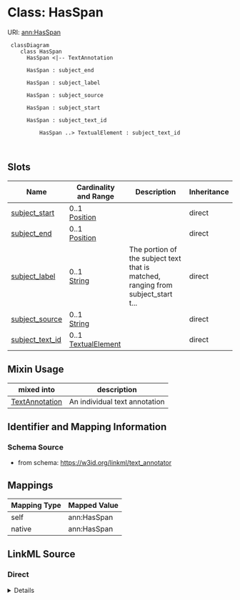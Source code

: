 # Class: HasSpan



URI: [ann:HasSpan](https://w3id.org/linkml/text_annotator/HasSpan)



```{mermaid}
 classDiagram
    class HasSpan
      HasSpan <|-- TextAnnotation
      
      HasSpan : subject_end
        
      HasSpan : subject_label
        
      HasSpan : subject_source
        
      HasSpan : subject_start
        
      HasSpan : subject_text_id
        
          HasSpan ..> TextualElement : subject_text_id
        
      
```




<!-- no inheritance hierarchy -->


## Slots

| Name | Cardinality and Range | Description | Inheritance |
| ---  | --- | --- | --- |
| [subject_start](subject_start.md) | 0..1 <br/> [Position](Position.md) |  | direct |
| [subject_end](subject_end.md) | 0..1 <br/> [Position](Position.md) |  | direct |
| [subject_label](subject_label.md) | 0..1 <br/> [String](String.md) | The portion of the subject text that is matched, ranging from subject_start t... | direct |
| [subject_source](subject_source.md) | 0..1 <br/> [String](String.md) |  | direct |
| [subject_text_id](subject_text_id.md) | 0..1 <br/> [TextualElement](TextualElement.md) |  | direct |



## Mixin Usage

| mixed into | description |
| --- | --- |
| [TextAnnotation](TextAnnotation.md) | An individual text annotation |








## Identifier and Mapping Information







### Schema Source


* from schema: https://w3id.org/linkml/text_annotator





## Mappings

| Mapping Type | Mapped Value |
| ---  | ---  |
| self | ann:HasSpan |
| native | ann:HasSpan |





## LinkML Source

<!-- TODO: investigate https://stackoverflow.com/questions/37606292/how-to-create-tabbed-code-blocks-in-mkdocs-or-sphinx -->

### Direct

<details>
```yaml
name: HasSpan
from_schema: https://w3id.org/linkml/text_annotator
rank: 1000
mixin: true
attributes:
  subject_start:
    name: subject_start
    from_schema: https://w3id.org/linkml/text_annotator
    exact_mappings:
    - bpa:from
    rank: 1000
    range: Position
  subject_end:
    name: subject_end
    from_schema: https://w3id.org/linkml/text_annotator
    exact_mappings:
    - bpa:to
    rank: 1000
    range: Position
  subject_label:
    name: subject_label
    description: The portion of the subject text that is matched, ranging from subject_start
      to subject_end
    from_schema: https://w3id.org/linkml/text_annotator
    exact_mappings:
    - bpa:text
    rank: 1000
  subject_source:
    name: subject_source
    from_schema: https://w3id.org/linkml/text_annotator
    exact_mappings:
    - oa:hasBody
    rank: 1000
    slot_uri: sssom:subject_source
  subject_text_id:
    name: subject_text_id
    from_schema: https://w3id.org/linkml/text_annotator
    rank: 1000
    range: TextualElement

```
</details>

### Induced

<details>
```yaml
name: HasSpan
from_schema: https://w3id.org/linkml/text_annotator
rank: 1000
mixin: true
attributes:
  subject_start:
    name: subject_start
    from_schema: https://w3id.org/linkml/text_annotator
    exact_mappings:
    - bpa:from
    rank: 1000
    alias: subject_start
    owner: HasSpan
    domain_of:
    - HasSpan
    range: Position
  subject_end:
    name: subject_end
    from_schema: https://w3id.org/linkml/text_annotator
    exact_mappings:
    - bpa:to
    rank: 1000
    alias: subject_end
    owner: HasSpan
    domain_of:
    - HasSpan
    range: Position
  subject_label:
    name: subject_label
    description: The portion of the subject text that is matched, ranging from subject_start
      to subject_end
    from_schema: https://w3id.org/linkml/text_annotator
    exact_mappings:
    - bpa:text
    rank: 1000
    alias: subject_label
    owner: HasSpan
    domain_of:
    - HasSpan
    range: string
  subject_source:
    name: subject_source
    from_schema: https://w3id.org/linkml/text_annotator
    exact_mappings:
    - oa:hasBody
    rank: 1000
    slot_uri: sssom:subject_source
    alias: subject_source
    owner: HasSpan
    domain_of:
    - HasSpan
    range: string
  subject_text_id:
    name: subject_text_id
    from_schema: https://w3id.org/linkml/text_annotator
    rank: 1000
    alias: subject_text_id
    owner: HasSpan
    domain_of:
    - HasSpan
    range: TextualElement

```
</details>